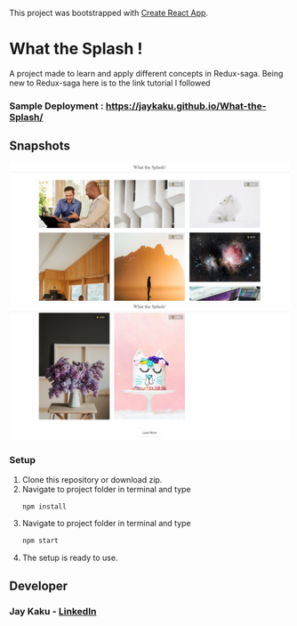This project was bootstrapped with [Create React App](https://github.com/facebook/create-react-app).

# What the Splash !

A project made to learn and apply different concepts in Redux-saga. Being new to Redux-saga here is to the link tutorial I followed

### Sample Deployment : https://jaykaku.github.io/What-the-Splash/

## Snapshots

![ss1](public/what_the_splash_1.png)
![ss2](public/what_the_splash_2.png)

### Setup

1. Clone this repository or download zip.
2. Navigate to project folder in terminal and type
   ```bash
   npm install
   ```
3. Navigate to project folder in terminal and type
   ```bash
   npm start
   ```
4. The setup is ready to use.

## Developer

### Jay Kaku - [LinkedIn](https://www.linkedin.com/in/jay-kaku-a33382191/)
